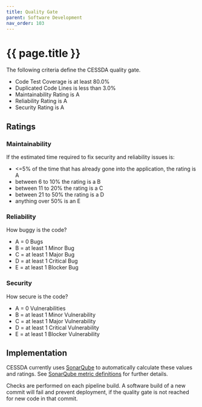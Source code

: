 ```yaml
---
title: Quality Gate
parent: Software Development
nav_order: 103
---
```


# {{ page.title }}

The following criteria define the CESSDA quality gate.

- Code Test Coverage is at least 80.0%
- Duplicated Code Lines is less than 3.0%
- Maintainability Rating is A
- Reliability Rating is A
- Security Rating is A

## Ratings

### Maintainability

If the estimated time required to fix security and reliability issues is:

- <=5% of the time that has already gone into the application, the rating is A
- between 6 to 10% the rating is a B
- between 11 to 20% the rating is a C
- between 21 to 50% the rating is a D
- anything over 50% is an E

### Reliability

How buggy is the code?

- A = 0 Bugs
- B = at least 1 Minor Bug
- C = at least 1 Major Bug
- D = at least 1 Critical Bug
- E = at least 1 Blocker Bug

### Security

How secure is the code?

- A = 0 Vulnerabilities
- B = at least 1 Minor Vulnerability
- C = at least 1 Major Vulnerability
- D = at least 1 Critical Vulnerability
- E = at least 1 Blocker Vulnerability

## Implementation

CESSDA currently uses [SonarQube](https://sonarqube.cessda.eu) to automatically calculate these values and ratings.
See [SonarQube metric definitions](https://sonarqube.cessda.eu/documentation/user-guide/metric-definitions/) for further details.

Checks are performed on each pipeline build.
A software build of a new commit will fail and prevent deployment, if the quality gate is not reached for new code in that commit.
